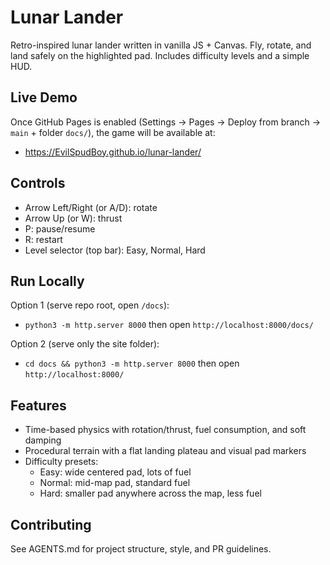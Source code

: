 # Lunar Lander

Retro-inspired lunar lander written in vanilla JS + Canvas. Fly, rotate, and land safely on the highlighted pad. Includes difficulty levels and a simple HUD.

## Live Demo
Once GitHub Pages is enabled (Settings → Pages → Deploy from branch → `main` + folder `docs/`), the game will be available at:

- https://EvilSpudBoy.github.io/lunar-lander/

## Controls
- Arrow Left/Right (or A/D): rotate
- Arrow Up (or W): thrust
- P: pause/resume
- R: restart
- Level selector (top bar): Easy, Normal, Hard

## Run Locally
Option 1 (serve repo root, open `/docs`):
- `python3 -m http.server 8000` then open `http://localhost:8000/docs/`

Option 2 (serve only the site folder):
- `cd docs && python3 -m http.server 8000` then open `http://localhost:8000/`

## Features
- Time-based physics with rotation/thrust, fuel consumption, and soft damping
- Procedural terrain with a flat landing plateau and visual pad markers
- Difficulty presets:
  - Easy: wide centered pad, lots of fuel
  - Normal: mid-map pad, standard fuel
  - Hard: smaller pad anywhere across the map, less fuel

## Contributing
See AGENTS.md for project structure, style, and PR guidelines.
